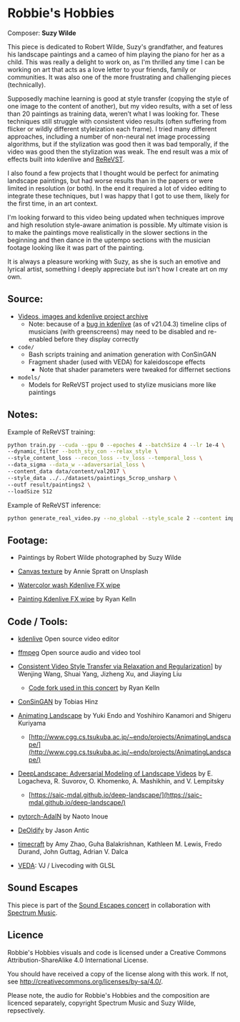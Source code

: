 # Robbie's Hobbies

Composer: **Suzy Wilde**

This piece is dedicated to Robert Wilde, Suzy's grandfather, and features his landscape paintings and a cameo of him playing the piano for her as a child. This was really a delight to work on, as I'm thrilled any time I can be working on art that acts as a love letter to your friends, family or communities. It was also one of the more frustrating and challenging pieces (technically).

Supposedly machine learning is good at style transfer (copying the style of one image to the content of another), but my video results, with a set of less than 20 paintings as training data, weren’t what I was looking for. These techniques still struggle with consistent video results (often suffering from flicker or wildly different styleization each frame). I tried many different approaches, including a number of non-neural net image processing algorithms, but if the stylization was good then it was bad temporally, if the video was good then the stylization was weak. The end result was a mix of effects built into kdenlive and [ReReVST](https://github.com/RKelln/ReReVST-Code).

I also found a few projects that I thought would be perfect for animating landscape paintings, but had worse results than in the papers or were limited in resolution (or both). In the end it required a lot of video editing to integrate these techniques, but I was happy that I got to use them, likely for the first time, in an art context.

I'm looking forward to this video being updated when techniques improve and high resolution style-aware animation is possible. My ultimate vision is to make the paintings move realistically in the slower sections in the beginning and then dance in the uptempo sections with the musician footage looking like it was part of the painting.

It is always a pleasure working with Suzy, as she is such an emotive and lyrical artist, something I deeply appreciate but isn't how I create art on my own.


## Source:

* [Videos, images and kdenlive project archive](https://spideroak.com/browse/share/SafeShare/Sound_Escapes_video_source)
  * Note: because of a [bug in kdenlive](https://bugs.kde.org/show_bug.cgi?id=439194) (as of v21.04.3) timeline clips of musicians (with greenscreens) may need to be disabled and re-enabled before they display correctly
* `code/`
  * Bash scripts training and animation generation with ConSinGAN
  * Fragment shader (used with VEDA) for kaleidoscope effects
    * Note that shader parameters were tweaked for differnet sections
* `models/`
  * Models for ReReVST project used to stylize musicians more like paintings


## Notes:

Example of ReReVST training:

```bash
python train.py --cuda --gpu 0 --epoches 4 --batchSize 4 --lr 1e-4 \
--dynamic_filter --both_sty_con --relax_style \
--style_content_loss --recon_loss --tv_loss --temporal_loss \
--data_sigma --data_w --adaversarial_loss \
--content_data data/content/val2017 \
--style_data ../../datasets/paintings_5crop_unsharp \
--outf result/paintings2 \
--loadSize 512
```

Example of ReReVST inference:

```bash
python generate_real_video.py --no_global --style_scale 2 --content inputs/suzy_chris_end_1.mp4 --model Model/style_net-paintings-2.pth --style inputs/style_paintings/robbie/summer_trees.jpg --output suzy_chris_end_1
```


## Footage:

  * Paintings by Robert Wilde
    photographed by Suzy Wilde

  * [Canvas texture](https://unsplash.com/photos/xz485Eku8O4)
    by Annie Spratt on Unsplash

  * [Watercolor wash Kdenlive FX wipe](https://www.pling.com/p/1106266/)

  * [Painting Kdenlive FX wipe](https://www.pling.com/p/1568961/)
    by Ryan Kelln


## Code / Tools:

  * [kdenlive](https://kdenlive.org)
    Open source video editor

  * [ffmpeg](http://ffmpeg.org/)
    Open source audio and video tool

  * [Consistent Video Style Transfer via Relaxation and Regularization](https://github.com/daooshee/ReReVST-Code)]
    by Wenjing Wang, Shuai Yang, Jizheng Xu, and Jiaying Liu
    * [Code fork used in this concert](https://github.com/RKelln/ReReVST-Code) by Ryan Kelln

  * [ConSinGAN](https://github.com/tohinz/ConSinGAN)
    by Tobias Hinz

  * [Animating Landscape](https://github.com/endo-yuki-t/Animating-Landscape)
    by Yuki Endo and Yoshihiro Kanamori and Shigeru Kuriyama
    * [http://www.cgg.cs.tsukuba.ac.jp/~endo/projects/AnimatingLandscape/](http://www.cgg.cs.tsukuba.ac.jp/~endo/projects/AnimatingLandscape/)

  * [DeepLandscape: Adversarial Modeling of Landscape Videos](https://github.com/saic-mdal/deep-landscape)
    by E. Logacheva, R. Suvorov, O. Khomenko, A. Mashikhin, and V. Lempitsky
    * [https://saic-mdal.github.io/deep-landscape/](https://saic-mdal.github.io/deep-landscape/)

  * [pytorch-AdaIN](https://github.com/naoto0804/pytorch-AdaIN)
    by Naoto Inoue

  * [DeOldify](https://github.com/jantic/DeOldify.git)
    by Jason Antic

  * [timecraft](https://github.com/xamyzhao/timecraft)
    by Amy Zhao, Guha Balakrishnan, Kathleen M. Lewis, Fredo Durand, John Guttag, Adrian V. Dalca

  * [VEDA](https://veda.gl/):
    VJ / Livecoding with GLSL


## Sound Escapes

This piece is part of the [Sound Escapes concert](http://www.ryankelln.com/project/sound-escapes/) in collaboration with [Spectrum Music](https://www.spectrummusic.ca/).


## Licence

Robbie's Hobbies visuals and code is licensed under a
Creative Commons Attribution-ShareAlike 4.0 International License.

You should have received a copy of the license along with this
work. If not, see <http://creativecommons.org/licenses/by-sa/4.0/>.

Please note, the audio for Robbie's Hobbies and the composition are licenced separately, copyright Spectrum Music and Suzy Wilde, repsectively.